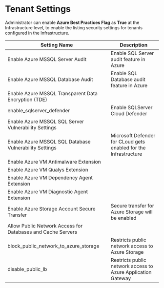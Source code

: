 # Tenant Settings

Administrator can enable **Azure Best Practices Flag** as **True** at the Infrastructure level, to enable the listing security settings for tenants configured in the Infrastructure.&#x20;

| Setting Name                                                | Description                                                      |
| ----------------------------------------------------------- | ---------------------------------------------------------------- |
| Enable Azure MSSQL Server Audit                             | Enable SQL Server audit feature in Azure                         |
| Enable Azure MSSQL Database Audit                           | Enable SQL Database audit feature in Azure                       |
| Enable Azure MSSQL Transparent Data Encryption (TDE)        |                                                                  |
| enable\_sqlserver\_defender                                 | Enable SQLServer Cloud Defender                                  |
| Enable Azure MSSQL SQL Server Vulnerability Settings        |                                                                  |
| Enable Azure MSSQL SQL Database Vulnerability Settings      | Microsoft Defender for CLoud gets enabled for the Infrastructure |
| Enable Azure VM Antimalware Extension                       |                                                                  |
| Enable Azure VM Qualys Extension                            |                                                                  |
| Enable Azure VM Dependency Agent Extension                  |                                                                  |
| Enable Azure VM Diagnostic Agent Extension                  |                                                                  |
| Enable Azure Storage Account Secure Transfer                | Secure transfer for Azure Storage will be enabled                |
| Allow Public Network Access for Databases and Cache Servers |                                                                  |
| block\_public\_network\_to\_azure\_storage                  | Restricts public network access to Azure Storage                 |
| disable\_public\_lb                                         | Restricts public network access to Azure Application Gateway     |

